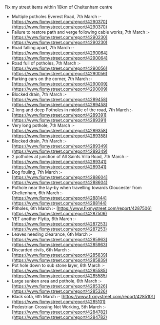 Fix my street items within 10km of Cheltenham centre

<!-- fix_marker starts -->

- Multiple potholes Everest Road, 7th March :- [https://www.fixmystreet.com/report/4290370](https://www.fixmystreet.com/report/4290370)
- Failure to restore path and verge following cable works, 7th March :- [https://www.fixmystreet.com/report/4290230](https://www.fixmystreet.com/report/4290230)
- Road falling apart, 7th March :- [https://www.fixmystreet.com/report/4290064](https://www.fixmystreet.com/report/4290064)
- Road full of potholes, 7th March :- [https://www.fixmystreet.com/report/4290056](https://www.fixmystreet.com/report/4290056)
- Parking cars on the corner, 7th March :- [https://www.fixmystreet.com/report/4290009](https://www.fixmystreet.com/report/4290009)
- Blocked drain, 7th March :- [https://www.fixmystreet.com/report/4289458](https://www.fixmystreet.com/report/4289458)
- 2 long and deep Potholes in middle of the road, 7th March :- [https://www.fixmystreet.com/report/4289391](https://www.fixmystreet.com/report/4289391)
- Very long pothole, 7th March :- [https://www.fixmystreet.com/report/4289358](https://www.fixmystreet.com/report/4289358)
- Blocked drain, 7th March :- [https://www.fixmystreet.com/report/4289349](https://www.fixmystreet.com/report/4289349)
- 2 potholes at junction of All Saints Villa Road, 7th March :- [https://www.fixmystreet.com/report/4289341](https://www.fixmystreet.com/report/4289341)
- Dog fouling, 7th March :- [https://www.fixmystreet.com/report/4288604](https://www.fixmystreet.com/report/4288604)
- Pothole near the lay-by when travelling towards Gloucester from Cheltenham, 6th March :- [https://www.fixmystreet.com/report/4288144](https://www.fixmystreet.com/report/4288144)
- Pitholes, 6th March :- [https://www.fixmystreet.com/report/4287506](https://www.fixmystreet.com/report/4287506)
- YET another Flytip, 6th March :- [https://www.fixmystreet.com/report/4287253](https://www.fixmystreet.com/report/4287253)
- Leaves needing clearance, 6th March :- [https://www.fixmystreet.com/report/4285963](https://www.fixmystreet.com/report/4285963)
- Discarded civils, 6th March :- [https://www.fixmystreet.com/report/4285839](https://www.fixmystreet.com/report/4285839)
- Pot hole down to sub stone layer, 6th March :- [https://www.fixmystreet.com/report/4285585](https://www.fixmystreet.com/report/4285585)
- Large sunken area and pothole, 6th March :- [https://www.fixmystreet.com/report/4285326](https://www.fixmystreet.com/report/4285326)
- Black sofa, 6th March :- [https://www.fixmystreet.com/report/4285101](https://www.fixmystreet.com/report/4285101)
- Pedestrian Crossing Not Working, 5th March :- [https://www.fixmystreet.com/report/4284782](https://www.fixmystreet.com/report/4284782)

<!-- fix_marker ends -->